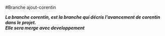 #Branche ajout-corentin

***La branche corentin, est la branche qui décris l'avancement de corentin dans le projet.*** </br>
***Elle sera merge avec developpement***
